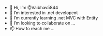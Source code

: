 - 👋 Hi, I’m @Vaibhav5844
- 👀 I’m interested in .net developent
- 🌱 I’m currently learning .net MVC with Entity 
- 💞️ I’m looking to collaborate on ...
- 📫 How to reach me ...

<!---
Vaibhav5844/Vaibhav5844 is a ✨ special ✨ repository because its `README.md` (this file) appears on your GitHub profile.
You can click the Preview link to take a look at your changes.
--->
